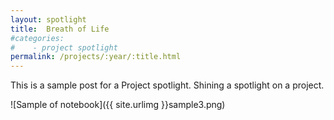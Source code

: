 ```yaml
---
layout: spotlight
title:  Breath of Life
#categories:
#    - project spotlight
permalink: /projects/:year/:title.html
---
```

This is a sample post for a Project spotlight. Shining a spotlight on a project.

![Sample of notebook]({{ site.urlimg }}sample3.png)
